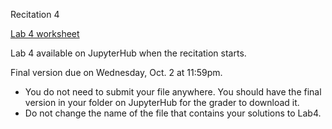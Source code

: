 
<div class="recitation">
<div class="column_date">
<p markdown="block">
Recitation 4 <br>
</p>
</div>

<div class="column_recitation">
<p markdown="block">


[Lab 4 worksheet](labs/lab04.pdf)


Lab 4 available on JupyterHub when the recitation starts.


Final version due on Wednesday, Oct. 2 at 11:59pm.
- You do not need to submit your file anywhere. You should have the final version
	in your folder on JupyterHub for the grader to download it.
- Do not change the name of the file that contains your solutions to Lab4.



</p>
</div>

</div>
